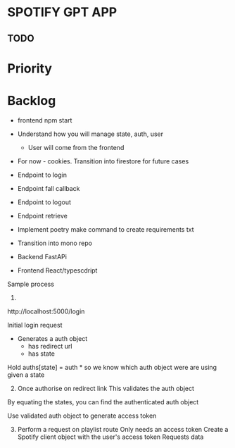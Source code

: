 # SPOTIFY GPT APP

## TODO

# Priority

# Backlog
* frontend
npm start


* Understand how you will manage state, auth, user
    * User will come from the frontend
* For now - cookies. Transition into firestore for future cases

* Endpoint to login
* Endpoint fall callback
* Endpoint to logout
* Endpoint retrieve


* Implement poetry make command to create requirements txt
* Transition into mono repo
* Backend FastAPi
* Frontend React/typescdript


Sample process

1.
http://localhost:5000/login

Initial login request
* Generates a auth object
    - has redirect url
    - has state

Hold auths[state] = auth * so we know which auth object were are using given a state


2. Once authorise on redirect link
This validates the auth object

By equating the states, you can find the authenticated auth object

Use validated auth object to generate access token


3. Perform a request on playlist route
Only needs an access token
Create a Spotify client object with the user's access token
Requests data
    